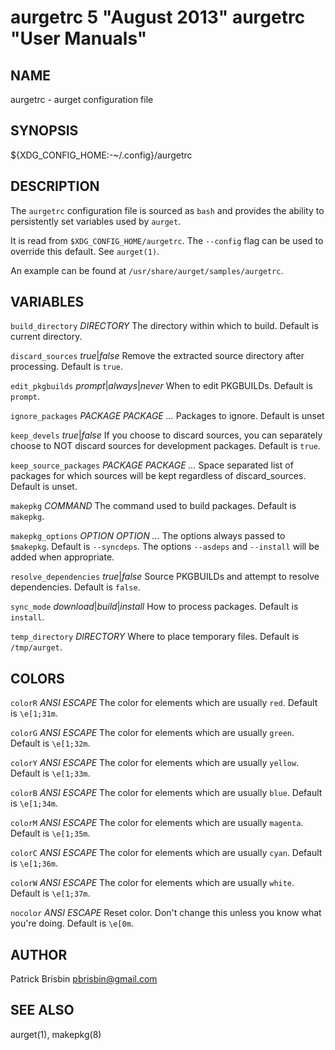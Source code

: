 # aurgetrc 5 "August 2013" aurgetrc "User Manuals"

## NAME

aurgetrc - aurget configuration file

## SYNOPSIS

${XDG_CONFIG_HOME:-~/.config}/aurgetrc

## DESCRIPTION

The `aurgetrc` configuration file is sourced as `bash` and provides the 
ability to persistently set variables used by `aurget`.

It is read from `$XDG_CONFIG_HOME/aurgetrc`. The `--config` flag can be 
used to override this default. See `aurget(1)`.

An example can be found at `/usr/share/aurget/samples/aurgetrc`.

## VARIABLES

`build_directory` *DIRECTORY*
  The directory within which to build. Default is current directory.

`discard_sources` *true*|*false*
  Remove the extracted source directory after processing. Default is 
  `true`.

`edit_pkgbuilds` *prompt*|*always*|*never*
  When to edit PKGBUILDs. Default is `prompt`.

`ignore_packages` *PACKAGE PACKAGE ...*
  Packages to ignore. Default is unset

`keep_devels` *true*|*false*
  If you choose to discard sources, you can separately choose to NOT 
  discard sources for development packages. Default is `true`.

`keep_source_packages` *PACKAGE PACKAGE ...*
  Space separated list of packages for which sources will be kept 
  regardless of discard_sources. Default is unset.

`makepkg` *COMMAND*
  The command used to build packages. Default is `makepkg`.

`makepkg_options` *OPTION OPTION ...*
  The options always passed to `$makepkg`. Default is `--syncdeps`. The 
  options `--asdeps` and `--install` will be added when appropriate.

`resolve_dependencies` *true*|*false*
  Source PKGBUILDs and attempt to resolve dependencies. Default is 
  `false`.

`sync_mode` *download*|*build*|*install*
  How to process packages. Default is `install`.

`temp_directory` *DIRECTORY*
  Where to place temporary files. Default is `/tmp/aurget`.

## COLORS

`colorR` *ANSI ESCAPE*
  The color for elements which are usually `red`. Default is `\e[1;31m`.

`colorG` *ANSI ESCAPE*
  The color for elements which are usually `green`. Default is 
  `\e[1;32m`.

`colorY` *ANSI ESCAPE*
  The color for elements which are usually `yellow`. Default is 
  `\e[1;33m`.

`colorB` *ANSI ESCAPE*
  The color for elements which are usually `blue`. Default is 
  `\e[1;34m`.

`colorM` *ANSI ESCAPE*
  The color for elements which are usually `magenta`. Default is 
  `\e[1;35m`.

`colorC` *ANSI ESCAPE*
  The color for elements which are usually `cyan`. Default is 
  `\e[1;36m`.

`colorW` *ANSI ESCAPE*
  The color for elements which are usually `white`. Default is 
  `\e[1;37m`.

`nocolor` *ANSI ESCAPE*
  Reset color. Don't change this unless you know what you're doing. 
  Default is `\e[0m`.

## AUTHOR

Patrick Brisbin <pbrisbin@gmail.com>

## SEE ALSO

aurget(1), makepkg(8)
